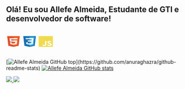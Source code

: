 <h2>Olá! Eu sou Allefe Almeida, Estudante de GTI e desenvolvedor de software!</h2>

<div style="display: inline_block"><br>
  <img aling="center" alt="HTML" height="30" width="40" src="https://raw.githubusercontent.com/devicons/devicon/master/icons/html5/html5-original.svg">
  <img aling="center" alt="CSS" height="30" width="40" src="https://raw.githubusercontent.com/devicons/devicon/master/icons/css3/css3-original.svg">
  <img aling="center" alt="JS" height="30" width="40" src="https://raw.githubusercontent.com/devicons/devicon/master/icons/javascript/javascript-plain.svg">
</div>

##
[![Allefe Almeida GitHub top]("https://github-readme-stats.vercel.app/api/top-langs/?Allefe-Almeida&layout=compact&langs_count=7&theme=tokyonight")](https://github.com/anuraghazra/github-readme-stats)
[![Allefe Almeida GitHub stats](https://github-readme-stats.vercel.app/api?username=Allefe-Almeida&show_icons=true&theme=tokyonight)](https://github.com/anuraghazra/github-readme-stats)

<div>
<a href="https://github.com/Allefe-Almeida">
<img loading="lazy" height="180em" src="https://github-readme-stats.vercel.app/api/top-langs/?Allefe-Almeida&layout=compact&langs_count=7&theme=dracula"/>
<img loading="lazy" height="180em" src="https://github-readme-stats.vercel.app/api?Allefe-Almeida&show_icons=true&theme=dracula&include_all_commits=true&count_private=true"/>
</div>


